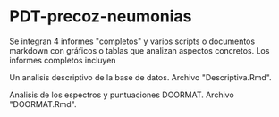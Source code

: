 # PDT-precoz-neumonias
Se integran 4 informes "completos" y varios scripts o documentos markdown con gráficos o tablas que analizan aspectos concretos.
Los informes completos incluyen    

Un analisis descriptivo de la base de datos. Archivo "Descriptiva.Rmd".  

Analisis de los espectros y puntuaciones DOORMAT. Archivo "DOORMAT.Rmd".  


